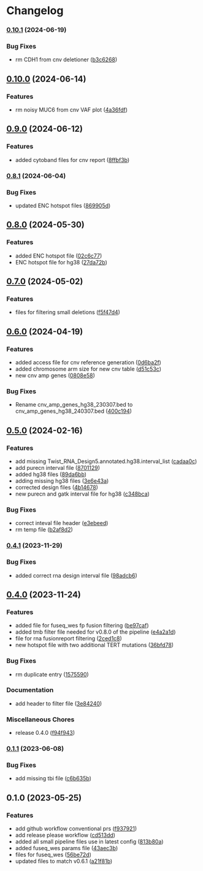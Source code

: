 # Changelog

### [0.10.1](https://www.github.com/genomic-medicine-sweden/Twist_Solid_pipeline_files/compare/v0.10.0...v0.10.1) (2024-06-19)


### Bug Fixes

* rm CDH1 from cnv deletioner ([b3c6268](https://www.github.com/genomic-medicine-sweden/Twist_Solid_pipeline_files/commit/b3c626855e5a3cb8b104539ad2186ad98394ad92))

## [0.10.0](https://www.github.com/genomic-medicine-sweden/Twist_Solid_pipeline_files/compare/v0.9.0...v0.10.0) (2024-06-14)


### Features

* rm noisy MUC6 from cnv VAF plot ([4a36fdf](https://www.github.com/genomic-medicine-sweden/Twist_Solid_pipeline_files/commit/4a36fdfa56c62196cbfffb07dfb202c804334484))

## [0.9.0](https://www.github.com/genomic-medicine-sweden/Twist_Solid_pipeline_files/compare/v0.8.1...v0.9.0) (2024-06-12)


### Features

* added cytoband files for cnv report ([8ffbf3b](https://www.github.com/genomic-medicine-sweden/Twist_Solid_pipeline_files/commit/8ffbf3b307ec5cd9957ea664dab1ca2b397904c1))

### [0.8.1](https://www.github.com/genomic-medicine-sweden/Twist_Solid_pipeline_files/compare/v0.8.0...v0.8.1) (2024-06-04)


### Bug Fixes

* updated ENC hotspot files ([869905d](https://www.github.com/genomic-medicine-sweden/Twist_Solid_pipeline_files/commit/869905dcc2bef1bdea604fd58cc58d5d52278b94))

## [0.8.0](https://www.github.com/genomic-medicine-sweden/Twist_Solid_pipeline_files/compare/v0.7.0...v0.8.0) (2024-05-30)


### Features

* added ENC hotspot file ([02c6c77](https://www.github.com/genomic-medicine-sweden/Twist_Solid_pipeline_files/commit/02c6c77905be99abb2f4e676b315a1b4a1f61ac8))
* ENC hotspot file for hg38 ([27da72b](https://www.github.com/genomic-medicine-sweden/Twist_Solid_pipeline_files/commit/27da72b783bc442640e9a7cbd69c465a0f64a232))

## [0.7.0](https://www.github.com/genomic-medicine-sweden/Twist_Solid_pipeline_files/compare/v0.6.0...v0.7.0) (2024-05-02)


### Features

* files for filtering small deletions ([f5f47d4](https://www.github.com/genomic-medicine-sweden/Twist_Solid_pipeline_files/commit/f5f47d44d823d88925d75b41a0beaa2173114f34))

## [0.6.0](https://www.github.com/genomic-medicine-sweden/Twist_Solid_pipeline_files/compare/v0.5.0...v0.6.0) (2024-04-19)


### Features

* added access file for cnv reference generation ([0d6ba2f](https://www.github.com/genomic-medicine-sweden/Twist_Solid_pipeline_files/commit/0d6ba2fbecde15364de2609269f1b12591ef64e0))
* added chromosome arm size for new cnv table ([d51c53c](https://www.github.com/genomic-medicine-sweden/Twist_Solid_pipeline_files/commit/d51c53c483c9c7354f605673f40a562d8b10e175))
* new cnv amp genes ([0808e58](https://www.github.com/genomic-medicine-sweden/Twist_Solid_pipeline_files/commit/0808e5892f3c459f442924e89a5468782e78720f))


### Bug Fixes

* Rename cnv_amp_genes_hg38_230307.bed to cnv_amp_genes_hg38_240307.bed ([400c194](https://www.github.com/genomic-medicine-sweden/Twist_Solid_pipeline_files/commit/400c1946c462690a9b5567493b14d742d8672ef1))

## [0.5.0](https://www.github.com/genomic-medicine-sweden/Twist_Solid_pipeline_files/compare/v0.4.1...v0.5.0) (2024-02-16)


### Features

* add missing Twist_RNA_Design5.annotated.hg38.interval_list ([cadaa0c](https://www.github.com/genomic-medicine-sweden/Twist_Solid_pipeline_files/commit/cadaa0cccc63a1da46e707989bdf657e09ed2b10))
* add purecn interval file ([8701129](https://www.github.com/genomic-medicine-sweden/Twist_Solid_pipeline_files/commit/8701129bc68b881c76a25164b955dee721dc88e4))
* added hg38 files ([89da6bb](https://www.github.com/genomic-medicine-sweden/Twist_Solid_pipeline_files/commit/89da6bb4e2400fa102526360849cea4e74ff69c6))
* adding missing hg38 files ([3e6e43a](https://www.github.com/genomic-medicine-sweden/Twist_Solid_pipeline_files/commit/3e6e43ad5d675e5280fe493cc6b168196055cb2c))
* corrected design files ([4b14678](https://www.github.com/genomic-medicine-sweden/Twist_Solid_pipeline_files/commit/4b1467854c9fd74eb2a77d82a5e331dac17c9d6e))
* new purecn and gatk interval file for hg38 ([c348bca](https://www.github.com/genomic-medicine-sweden/Twist_Solid_pipeline_files/commit/c348bcaf0d6607b4edeb456ae1aad5dfee1ea92c))


### Bug Fixes

* correct inteval file header ([e3ebeed](https://www.github.com/genomic-medicine-sweden/Twist_Solid_pipeline_files/commit/e3ebeed7e9cbbac8d1c0fe2a293de8811474a22c))
* rm temp file ([b2af8d2](https://www.github.com/genomic-medicine-sweden/Twist_Solid_pipeline_files/commit/b2af8d2cc3b4eb0e71a8ca87a7040b9e3c9ad694))

### [0.4.1](https://www.github.com/genomic-medicine-sweden/Twist_Solid_pipeline_files/compare/v0.4.0...v0.4.1) (2023-11-29)


### Bug Fixes

* added correct rna design interval file ([98adcb6](https://www.github.com/genomic-medicine-sweden/Twist_Solid_pipeline_files/commit/98adcb627d693ad50f8d9e64348b81b59a16ec4c))

## [0.4.0](https://www.github.com/genomic-medicine-sweden/Twist_Solid_pipeline_files/compare/v0.1.1...v0.4.0) (2023-11-24)


### Features

* added file for fuseq_wes fp fusion filtering ([be97caf](https://www.github.com/genomic-medicine-sweden/Twist_Solid_pipeline_files/commit/be97cafa2bb4e0569ff68dc16eda164e11b42eaf))
* added tmb filter file needed for v0.8.0 of the pipeline ([e4a2a1d](https://www.github.com/genomic-medicine-sweden/Twist_Solid_pipeline_files/commit/e4a2a1d92ef6cd46d92064defe67d14f1b74552e))
* file for rna fusionreport filtering ([2ced1c8](https://www.github.com/genomic-medicine-sweden/Twist_Solid_pipeline_files/commit/2ced1c8bb2c4a5edcdc34fe3ea9289733f21dece))
* new hotspot file with two additional TERT mutations ([36bfd78](https://www.github.com/genomic-medicine-sweden/Twist_Solid_pipeline_files/commit/36bfd78dd0f7d1153d3d1923f3e082d7857eeb57))


### Bug Fixes

* rm duplicate entry ([1575590](https://www.github.com/genomic-medicine-sweden/Twist_Solid_pipeline_files/commit/15755901d6766f626b836d4ce3021da5c287a81d))


### Documentation

* add header to filter file ([3e84240](https://www.github.com/genomic-medicine-sweden/Twist_Solid_pipeline_files/commit/3e84240813165c91c6f00d0c876e4bb4a4c859bd))


### Miscellaneous Chores

* release 0.4.0 ([f94f943](https://www.github.com/genomic-medicine-sweden/Twist_Solid_pipeline_files/commit/f94f943134dddbafec4b47ef011223ed71ad6b27))

### [0.1.1](https://www.github.com/genomic-medicine-sweden/Twist_Solid_pipeline_files/compare/v0.1.0...v0.1.1) (2023-06-08)


### Bug Fixes

* add missing tbi file ([c6b635b](https://www.github.com/genomic-medicine-sweden/Twist_Solid_pipeline_files/commit/c6b635b4f6444887c4cfdb5ef1516d4665606947))

## 0.1.0 (2023-05-25)


### Features

* add github workflow conventional prs ([f937921](https://www.github.com/genomic-medicine-sweden/Twist_Solid_pipeline_files/commit/f9379211636acef433281c63329ff52484ac277b))
* add release please workflow ([cd513dd](https://www.github.com/genomic-medicine-sweden/Twist_Solid_pipeline_files/commit/cd513ddb37fe14d20b27be4162a995032dc5d401))
* added all small pipeline files use in latest config ([813b80a](https://www.github.com/genomic-medicine-sweden/Twist_Solid_pipeline_files/commit/813b80a9f2540e54e0bab4477e1e2fef3ed577b9))
* added fuseq_wes params file ([43aec3b](https://www.github.com/genomic-medicine-sweden/Twist_Solid_pipeline_files/commit/43aec3bd94e99db18728baae87a5f915a950adde))
* files for fuseq_wes ([56be72d](https://www.github.com/genomic-medicine-sweden/Twist_Solid_pipeline_files/commit/56be72d28cbd2eabc53778a14f20cb693937060a))
* updated files to match v0.6.1 ([a21f81b](https://www.github.com/genomic-medicine-sweden/Twist_Solid_pipeline_files/commit/a21f81b4bb5b99d56e232be0bac239467b15471e))
